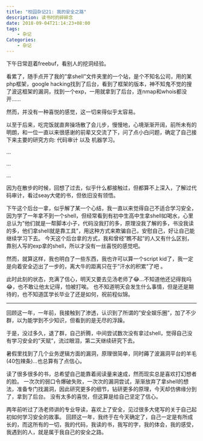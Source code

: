 ```yaml
---
title: "校园杂记21: 我的安全之路"
description: 读书时的碎碎念
date: 2018-09-04T21:14:23+08:00
tags:
    - 杂记
Categories:
    - 杂记
---
```


下午日常逛着freebuf，看别人的挖洞经验。

看累了，随手点开了我的”拿shell”文件夹里的一个站，是个不知名公司，用的某php框架，google hacking找到了后台，看到了框架的版本，神不知鬼不觉的搜了波这框架的漏洞，找到一个exp，一用就拿到了后台，连nmap和whois都没开……

然而，并没有一种喜悦的感觉，这一切来得似乎太容易。

以至于后来，吃完饭就直奔操场散了会儿步，慢慢地，心境渐渐开阔，前所未有的明朗，和一位一直以来很感谢的前辈又交流了下，问了点小白问题，确定了自己接下来主要的研究方向: 代码审计 以及 机器学习。

…

…

…

因为在散步的时候，回想了过去，似乎什么都接触过，但都算不上深入，了解过代码审计，看过seay大佬的书，但依旧没有领悟。

下午这个后台一拿，似乎解了某一个心结，我一直以来觉得自己不适合学习安全，因为学了一年拿不到一个shell，但经常看到有初中生高中生拿shell如喝水，心里总认为”他们就是一帮脚本小子，代码没我打的多，原理没我了解的多，书没我读的多，他们拿shell就是靠工具”，用这种方式来欺骗自己，安慰自己，好让自己能继续学习下去。 今天这个后台拿的方式，我和曾经”瞧不起”的人又有什么区别，靠别人写的exp拿的shell，所以才没有一丝喜悦的感觉吧。

然而，就算这样，我也明白了一些东西，我也许可以算一个script kid了，我一定是向着安全迈出了一步的，离大牛的距离只在于”汗水的积累”了吧 。

此时此刻的状态，充满了信心，明天又要去见汤老师了😂…不知道他还记得我吗😂，也不敢让他太记得，怕被打唉。 也不知道明天会发生什么事情，但是还是期待的，也不知道匡学长毕业了还是如何，祝前程似锦。

------

回顾这一年，一年前，我接触到了渗透，认识到了所谓的”安全娱乐圈”，加了不少群，以为能学到不少知识，但看到的是无尽的浮躁。

于是，没过多久，退了群，自己折腾，中间尝试数次没有拿过shell，觉得自己没有学习安全的”天赋”，流过眼泪，第二天继续研究下去。

暑假里找到了几个业务逻辑方面的漏洞，原理很简单，同时薅了波漏洞平台的羊毛(40包辣条)…也总算有了点信心。

读了很多很多的书，总希望自己能靠着阅读量来速成，然而现实总是喜欢打幻想者的脸。 一次次的弱口令爆破失败，一次次的漏洞尝试，渐渐放弃了拿shell的想法，准备专门找漏洞，因此研究更多的细节，钻研更多的原理，今天却仿佛缘分到了，拿到了后台。 没有太多的喜悦，但这算是给自己坚定了信心。

两年前听过了汤老师讲的专业导读，喜欢上了安全，见过很多大佬写的关于自己起初如何学习安全的故事。 回顾这一年，我终于在今天确定了，自己一定是有所成长的，而这所有的一切，我的代码，我读的书，我写的字，我的体会，我的感受，我遇到的人，就是属于我自己的安全之路。